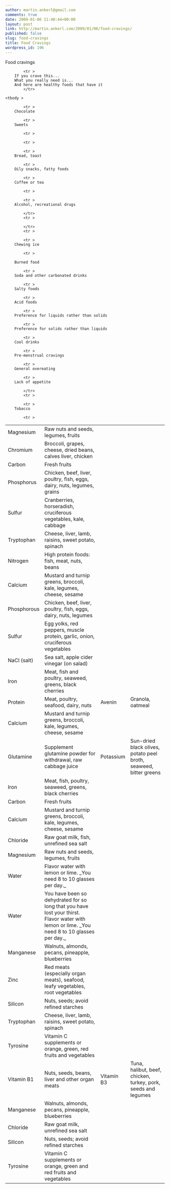 ```yaml
---
author: martin.ankerl@gmail.com
comments: true
date: 2009-01-06 11:40:44+00:00
layout: post
link: http://martin.ankerl.com/2009/01/06/food-cravings/
published: false
slug: food-cravings
title: Food Cravings
wordpress_id: 196
---
```


Food cravings
        <table >
	
            <tr >
		If you crave this...
		What you really need is...
		And here are healthy foods that have it
            </tr>
	
	<tbody >
            
            <tr >
		Chocolate
		
<td >Magnesium
</td>
		
<td >Raw nuts and seeds, legumes, fruits
</td>
            </tr>

            
            <tr >
		Sweets
		
<td >Chromium
</td>
		
<td >Broccoli, grapes, cheese, dried beans, calves liver, chicken
</td>
            </tr>

            <tr >
		
<td >Carbon
</td>
		
<td >Fresh fruits
</td>
            </tr>
            <tr >
		
<td >Phosphorus
</td>
		
<td >Chicken, beef, liver, poultry, fish, eggs, dairy, nuts, legumes, grains
</td>
            </tr>
            <tr >
		
<td >Sulfur
</td>
		
<td >Cranberries, horseradish, cruciferous vegetables, kale, cabbage
</td>
            </tr>

            <tr >
		
<td >Tryptophan
</td>
		
<td >Cheese, liver, lamb, raisins, sweet potato, spinach
</td>
            </tr>

            
            <tr >
		Bread, toast
		
<td >Nitrogen
</td>
		
<td >High protein foods: fish, meat, nuts, beans
</td>
            </tr>

            
            <tr >
		Oily snacks, fatty foods
		
<td >Calcium
</td>
		
<td >Mustard and turnip greens, broccoli, kale, legumes, cheese, sesame
</td>
            </tr>

            
            <tr >
		Coffee or tea
		
<td >Phosphorous
</td>
		
<td >Chicken, beef, liver, poultry, fish, eggs, dairy, nuts, legumes
</td>
            </tr>
            <tr >
		
<td >Sulfur
</td>
		
<td >Egg yolks, red peppers, muscle protein, garlic, onion, cruciferous vegetables
</td>
            </tr>

            <tr >
		
<td >NaCl (salt)
</td>
		
<td >Sea salt, apple cider vinegar (on salad)
</td>
            </tr>
            <tr >
		
<td >Iron
</td>
		
<td >Meat, fish and poultry, seaweed, greens, black cherries
</td>
            </tr>

            
            <tr >
		Alcohol, recreational drugs
		
<td >Protein
</td>
		
<td >Meat, poultry, seafood, dairy, nuts
</td>

            </tr>
            <tr >
		
<td >Avenin
</td>
		
<td >Granola, oatmeal
</td>
            </tr>
            <tr >
		
<td >Calcium
</td>
		
<td >Mustard and turnip greens, broccoli, kale, legumes, cheese, sesame
</td>
            </tr>
            <tr >
		
<td >Glutamine
</td>
		
<td >Supplement glutamine powder for withdrawal, raw cabbage juice
</td>

            </tr>
            <tr >
		
<td >Potassium
</td>
		
<td >Sun-dried black olives, potato peel broth, seaweed, bitter greens
</td>
            </tr>

            
            <tr >
		Chewing ice
		
<td >Iron
</td>
		
<td >Meat, fish, poultry, seaweed, greens, black cherries
</td>
            </tr>

            
            <tr >

		Burned food
		
<td >Carbon
</td>
		
<td >Fresh fruits
</td>
            </tr>

            
            <tr >
		Soda and other carbonated drinks
		
<td >Calcium
</td>
		
<td >Mustard and turnip greens, broccoli, kale, legumes, cheese, sesame
</td>
            </tr>

            
            <tr >
		Salty foods
		
<td >Chloride
</td>
		
<td >Raw goat milk, fish, unrefined sea salt
</td>
            </tr>

            
            <tr >
		Acid foods
		
<td >Magnesium
</td>
		
<td >Raw nuts and seeds, legumes, fruits
</td>
            </tr>

            
            <tr >
		Preference for liquids rather than solids
		
<td >Water
</td>
		
<td >Flavor water with lemon or lime. _You need 8 to 10 glasses per day._
</td>
            </tr>

            
            <tr >
		Preference for solids rather than liquids
		
<td >Water
</td>
		
<td >You have been so dehydrated for so long that you have lost your thirst. Flavor water
			with lemon or lime. _You need 8 to 10 glasses per day._
</td>
            </tr>

            
            <tr >
		Cool drinks
		
<td >Manganese
</td>
		
<td >Walnuts, almonds, pecans, pineapple, blueberries
</td>
            </tr>

            
            <tr >
		Pre-menstrual cravings
		
<td >Zinc
</td>
		
<td >Red meats (especially organ meats), seafood, leafy vegetables, root vegetables
</td>
            </tr>

            
            <tr >
		General overeating
		
<td >Silicon
</td>
		
<td >Nuts, seeds; avoid refined starches
</td>
            </tr>
            <tr >
		
<td >Tryptophan
</td>
		
<td >Cheese, liver, lamb, raisins, sweet potato, spinach
</td>
            </tr>
            <tr >
		
<td >Tyrosine
</td>
		
<td >Vitamin C supplements or orange, green, red fruits and vegetables
</td>
            </tr>

            
            <tr >
		Lack of appetite
		
<td >Vitamin B1
</td>
		
<td >Nuts, seeds, beans, liver and other organ meats
</td>

            </tr>
            <tr >
		
<td >Vitamin B3
</td>
		
<td >Tuna, halibut, beef, chicken, turkey, pork, seeds and legumes
</td>
            </tr>
            <tr >
		
<td >Manganese
</td>
		
<td >Walnuts, almonds, pecans, pineapple, blueberries
</td>
            </tr>
            <tr >
		
<td >Chloride
</td>
		
<td >Raw goat milk, unrefined sea salt
</td>
            </tr>

            
            <tr >
		Tobacco
		
<td >Silicon
</td>
		
<td >Nuts, seeds; avoid refined starches
</td>
            </tr>

            <tr >
		
<td >Tyrosine
</td>
		
<td >Vitamin C supplements or orange, green and red fruits and vegetables
</td>
            </tr>
	</tbody>
	</table>
